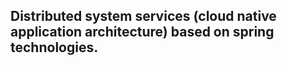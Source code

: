 Distributed system services (cloud native application architecture) based on spring technologies.
------------------------------


